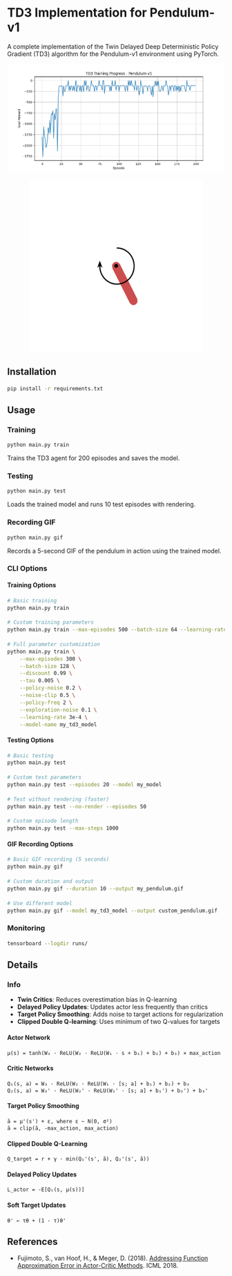 
# TD3 Implementation for Pendulum-v1

A complete implementation of the Twin Delayed Deep Deterministic Policy Gradient (TD3) algorithm for the Pendulum-v1 environment using PyTorch.

![](static/td3_training_progress.png)
<p align="center">
  <img src="static/pendulum.gif" alt="Pendulum Animation" width="400">
</p>


## Installation

```bash
pip install -r requirements.txt
```

## Usage

### Training

```bash
python main.py train
```

Trains the TD3 agent for 200 episodes and saves the model.

### Testing

```bash
python main.py test
```

Loads the trained model and runs 10 test episodes with rendering.

### Recording GIF

```bash
python main.py gif
```

Records a 5-second GIF of the pendulum in action using the trained model.

### CLI Options

#### Training Options
```bash
# Basic training
python main.py train

# Custom training parameters
python main.py train --max-episodes 500 --batch-size 64 --learning-rate 1e-4

# Full parameter customization
python main.py train \
    --max-episodes 300 \
    --batch-size 128 \
    --discount 0.99 \
    --tau 0.005 \
    --policy-noise 0.2 \
    --noise-clip 0.5 \
    --policy-freq 2 \
    --exploration-noise 0.1 \
    --learning-rate 3e-4 \
    --model-name my_td3_model
```

#### Testing Options
```bash
# Basic testing
python main.py test

# Custom test parameters
python main.py test --episodes 20 --model my_model

# Test without rendering (faster)
python main.py test --no-render --episodes 50

# Custom episode length
python main.py test --max-steps 1000
```

#### GIF Recording Options
```bash
# Basic GIF recording (5 seconds)
python main.py gif

# Custom duration and output
python main.py gif --duration 10 --output my_pendulum.gif

# Use different model
python main.py gif --model my_td3_model --output custom_pendulum.gif
```

### Monitoring

```bash
tensorboard --logdir runs/
```

## Details

### Info
- **Twin Critics**: Reduces overestimation bias in Q-learning
- **Delayed Policy Updates**: Updates actor less frequently than critics
- **Target Policy Smoothing**: Adds noise to target actions for regularization
- **Clipped Double Q-learning**: Uses minimum of two Q-values for targets

#### Actor Network
```
μ(s) = tanh(W₃ · ReLU(W₂ · ReLU(W₁ · s + b₁) + b₂) + b₃) × max_action
```

#### Critic Networks
```
Q₁(s, a) = W₃ · ReLU(W₂ · ReLU(W₁ · [s; a] + b₁) + b₂) + b₃
Q₂(s, a) = W₃' · ReLU(W₂' · ReLU(W₁' · [s; a] + b₁') + b₂') + b₃'
```

#### Target Policy Smoothing
```
ã = μ'(s') + ε, where ε ~ N(0, σ²)
ã = clip(ã, -max_action, max_action)
```

#### Clipped Double Q-Learning
```
Q_target = r + γ · min(Q₁'(s', ã), Q₂'(s', ã))
```

#### Delayed Policy Updates
```
L_actor = -E[Q₁(s, μ(s))]
```

#### Soft Target Updates
```
θ' ← τθ + (1 - τ)θ'
```

## References

- Fujimoto, S., van Hoof, H., & Meger, D. (2018). [Addressing Function Approximation Error in Actor-Critic Methods](https://arxiv.org/abs/1802.09477). ICML 2018.
